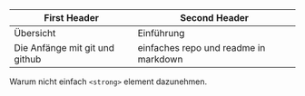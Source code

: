 | First Header                   | Second Header                         |
| ------------------------------ | ------------------------------------- |
| Übersicht                      | Einführung                            |
| Die Anfänge mit git und github | einfaches repo und readme in markdown |

Warum nicht einfach
`<strong>` element dazunehmen.
